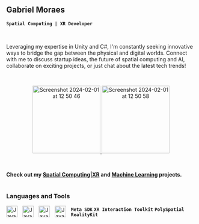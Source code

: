 ## Gabriel Moraes  
**` Spatial Computing | XR Developer `**

&nbsp;

Leveraging my expertise in Unity and C#, I'm constantly seeking innovative ways to bridge the gap between the physical and digital worlds. Connect with me to discuss startup ideas, the future of spatial computing and AI, collaborate on exciting projects, or just chat about the latest tech trends!

&nbsp;

<p align="center">
  <a href="https://gabrielmoraes.tech">
   <img width="180" alt="Screenshot 2024-02-01 at 12 50 46" src="https://github.com/GabrielM33/GabrielM33/assets/123421871/d01c4e55-6b59-48cd-af58-b85073175cbe">
  </a>
   <a href="https://linkedin.com/in/g-moraes">
   <img width="180" alt="Screenshot 2024-02-01 at 12 50 58" src="https://github.com/GabrielM33/GabrielM33/assets/123421871/97a9289a-eabc-454e-9f95-ce0b63738ce1">
  </a>
</p>

&nbsp;

**Check out my [Spatial Computing|XR](https://github.com/stars/GabrielM33/lists/xr-projects) and [Machine Learning](https://github.com/stars/GabrielM33/lists/ml-projects) projects.**

#

### Languages and Tools

  <img align="left" alt="Java" width="30px" style="padding-right:10px;" 
    src="https://cdn.jsdelivr.net/gh/devicons/devicon/icons/csharp/csharp-original.svg" />
  <img align="left" alt="Java" width="30px" style="padding-right:10px;"  
    src=https://github.com/GabrielM33/GabrielM33/assets/123421871/21996532-4d33-424e-91f9-427095251d6e) />

      
  <img align="left" alt="Java" width="30px" style="padding-right:10px;"
      src="https://cdn.jsdelivr.net/gh/devicons/devicon/icons/python/python-original.svg" />



   <img align="left" alt="Java" width="30px" style="padding-right:10px;"
    src="https://cdn.jsdelivr.net/gh/devicons/devicon/icons/git/git-original.svg" />




**`Meta SDK`** **`XR Interaction Toolkit`** **`PolySpatial`** **`RealityKit`**

